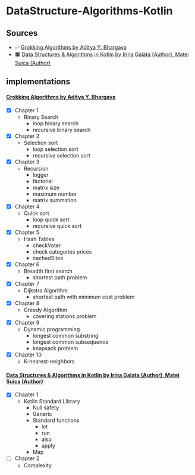# DataStructure-Algorithms-Kotlin
## Sources
- :white_check_mark: [Grokking Algorithms by Aditya Y. Bhargava](https://www.amazon.com/Grokking-Algorithms-illustrated-programmers-curious/dp/1617292230)
- :orange_square: [Data Structures & Algorithms in Kotlin by Irina Galata (Author), Matei Suica (Author)](https://www.amazon.com/Data-Structures-Algorithms-Kotlin-First/dp/1942878915)

## implementations
#### [Grokking Algorithms by Aditya Y. Bhargava](https://www.amazon.com/Grokking-Algorithms-illustrated-programmers-curious/dp/1617292230)
- [x] Chapter 1 
     - Binary Search
       - loop binary search
       - recursive binary search
- [x] Chapter 2
    - Selection sort
       - loop selection sort
       - recursive selection sort
- [x] Chapter 3
    - Recursion
       - logger
       - factorial
       - matrix size
       - maximum number
       - matrix summation
- [x] Chapter 4
    - Quick sort
       - loop quick sort
       - recursive quick sort
- [x] Chapter 5
    - Hash Tables
       - checkVoter
       - check categories prices
       - cachedSites
- [x] Chapter 6
    - Breadth first search
       - shortest path problem
- [x] Chapter 7
    - Dijkstra Algorithm 
       - shortest path with minimum cost problem
- [x] Chapter 8
    - Greedy Algorithm
       - covering stations problem
- [x] Chapter 9
     - Dynamic programming
       - longest common substring
       - longest common subsequence
       - knapsack problem
- [x] Chapter 10
     - K-nearest-neighbors

#### [Data Structures & Algorithms in Kotlin by Irina Galata (Author), Matei Suica (Author)](https://www.amazon.com/Data-Structures-Algorithms-Kotlin-First/dp/1942878915)
- [x] Chapter 1
    - Kotlin Standard Library
      - Null safety
      - Generic
      - Standard functions
        - let
        - run
        - also
        - apply
      - Map
- [ ] Chapter 2
    - Complexity
        
              